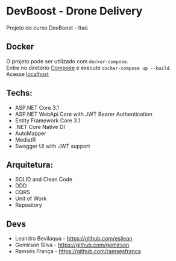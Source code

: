 # DevBoost - Drone Delivery

Projeto do curso DevBoost - Itaú

## Docker

O projeto pode ser utilizado com `docker-compose`.<br/>
Entre no diretório [Compose](/Compose) e execute `docker-compose up --build`.<br/>
Acesse [localhost](http://127.0.0.1:5000/index.html)<br/>

## Techs:

- ASP.NET Core 3.1
- ASP.NET WebApi Core with JWT Bearer Authentication
- Entity Framework Core 3.1
- .NET Core Native DI
- AutoMapper
- MediatR
- Swagger UI with JWT support

## Arquitetura:

- SOLID and Clean Code
- DDD
- CQRS
- Unit of Work
- Repository

## Devs

- Leandro Bevilaqua - https://github.com/esilean
- Gemirson Silva - https://github.com/gemirson
- Ramsés França - https://github.com/ramsesfranca
